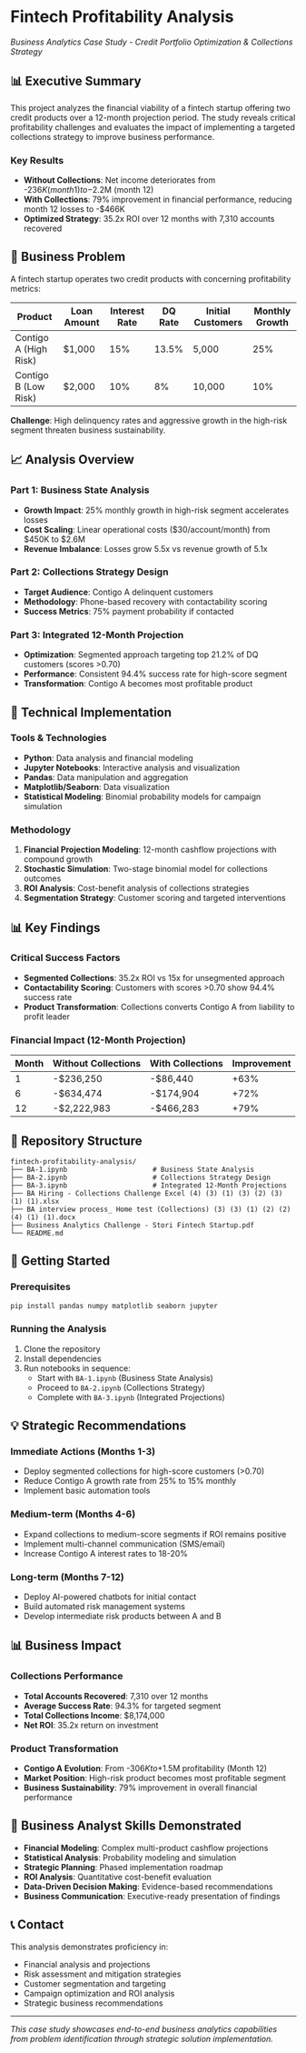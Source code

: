 # Fintech Profitability Analysis
*Business Analytics Case Study - Credit Portfolio Optimization & Collections Strategy*

## 📊 Executive Summary

This project analyzes the financial viability of a fintech startup offering two credit products over a 12-month projection period. The study reveals critical profitability challenges and evaluates the impact of implementing a targeted collections strategy to improve business performance.

### Key Results
- **Without Collections**: Net income deteriorates from -$236K (month 1) to -$2.2M (month 12)
- **With Collections**: 79% improvement in financial performance, reducing month 12 losses to -$466K
- **Optimized Strategy**: 35.2x ROI over 12 months with 7,310 accounts recovered

## 🎯 Business Problem

A fintech startup operates two credit products with concerning profitability metrics:

| Product | Loan Amount | Interest Rate | DQ Rate | Initial Customers | Monthly Growth |
|---------|-------------|---------------|---------|-------------------|----------------|
| Contigo A (High Risk) | $1,000 | 15% | 13.5% | 5,000 | 25% |
| Contigo B (Low Risk) | $2,000 | 10% | 8% | 10,000 | 10% |

**Challenge**: High delinquency rates and aggressive growth in the high-risk segment threaten business sustainability.

## 📈 Analysis Overview

### Part 1: Business State Analysis
- **Growth Impact**: 25% monthly growth in high-risk segment accelerates losses
- **Cost Scaling**: Linear operational costs ($30/account/month) from $450K to $2.6M
- **Revenue Imbalance**: Losses grow 5.5x vs revenue growth of 5.1x

### Part 2: Collections Strategy Design
- **Target Audience**: Contigo A delinquent customers
- **Methodology**: Phone-based recovery with contactability scoring
- **Success Metrics**: 75% payment probability if contacted

### Part 3: Integrated 12-Month Projection
- **Optimization**: Segmented approach targeting top 21.2% of DQ customers (scores >0.70)
- **Performance**: Consistent 94.4% success rate for high-score segment
- **Transformation**: Contigo A becomes most profitable product

## 🔧 Technical Implementation

### Tools & Technologies
- **Python**: Data analysis and financial modeling
- **Jupyter Notebooks**: Interactive analysis and visualization
- **Pandas**: Data manipulation and aggregation
- **Matplotlib/Seaborn**: Data visualization
- **Statistical Modeling**: Binomial probability models for campaign simulation

### Methodology
1. **Financial Projection Modeling**: 12-month cashflow projections with compound growth
2. **Stochastic Simulation**: Two-stage binomial model for collections outcomes
3. **ROI Analysis**: Cost-benefit analysis of collections strategies
4. **Segmentation Strategy**: Customer scoring and targeted interventions

## 📊 Key Findings

### Critical Success Factors
- **Segmented Collections**: 35.2x ROI vs 15x for unsegmented approach
- **Contactability Scoring**: Customers with scores >0.70 show 94.4% success rate
- **Product Transformation**: Collections converts Contigo A from liability to profit leader

### Financial Impact (12-Month Projection)

| Month | Without Collections | With Collections | Improvement |
|-------|-------------------|------------------|-------------|
| 1 | -$236,250 | -$86,440 | +63% |
| 6 | -$634,474 | -$174,904 | +72% |
| 12 | -$2,222,983 | -$466,283 | +79% |

## 📁 Repository Structure

```
fintech-profitability-analysis/
├── BA-1.ipynb                     # Business State Analysis
├── BA-2.ipynb                     # Collections Strategy Design  
├── BA-3.ipynb                     # Integrated 12-Month Projections
├── BA Hiring - Collections Challenge Excel (4) (3) (1) (3) (2) (3) (1) (1).xlsx
├── BA interview process_ Home test (Collections) (3) (3) (1) (2) (2) (4) (1) (1).docx
├── Business Analytics Challenge - Stori Fintech Startup.pdf
└── README.md
```

## 🚀 Getting Started

### Prerequisites
```bash
pip install pandas numpy matplotlib seaborn jupyter
```

### Running the Analysis
1. Clone the repository
2. Install dependencies
3. Run notebooks in sequence:
   - Start with `BA-1.ipynb` (Business State Analysis)
   - Proceed to `BA-2.ipynb` (Collections Strategy)
   - Complete with `BA-3.ipynb` (Integrated Projections)

## 💡 Strategic Recommendations

### Immediate Actions (Months 1-3)
- Deploy segmented collections for high-score customers (>0.70)
- Reduce Contigo A growth rate from 25% to 15% monthly
- Implement basic automation tools

### Medium-term (Months 4-6)
- Expand collections to medium-score segments if ROI remains positive
- Implement multi-channel communication (SMS/email)
- Increase Contigo A interest rates to 18-20%

### Long-term (Months 7-12)
- Deploy AI-powered chatbots for initial contact
- Build automated risk management systems
- Develop intermediate risk products between A and B

## 📊 Business Impact

### Collections Performance
- **Total Accounts Recovered**: 7,310 over 12 months
- **Average Success Rate**: 94.3% for targeted segment
- **Total Collections Income**: $8,174,000
- **Net ROI**: 35.2x return on investment

### Product Transformation
- **Contigo A Evolution**: From -$306K to +$1.5M profitability (Month 12)
- **Market Position**: High-risk product becomes most profitable segment
- **Business Sustainability**: 79% improvement in overall financial performance

## 🎯 Business Analyst Skills Demonstrated

- **Financial Modeling**: Complex multi-product cashflow projections
- **Statistical Analysis**: Probability modeling and simulation
- **Strategic Planning**: Phased implementation roadmap
- **ROI Analysis**: Quantitative cost-benefit evaluation
- **Data-Driven Decision Making**: Evidence-based recommendations
- **Business Communication**: Executive-ready presentation of findings

## 📞 Contact

This analysis demonstrates proficiency in:
- Financial analysis and projections
- Risk assessment and mitigation strategies  
- Customer segmentation and targeting
- Campaign optimization and ROI analysis
- Strategic business recommendations

---
*This case study showcases end-to-end business analytics capabilities from problem identification through strategic solution implementation.*